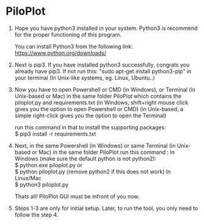 # PiloPlot
1.	Hope you have python3 installed in your system.
	Python3 is recommend for the proper functioning of this program.

	You can install Python3 from the following link:
	https://www.python.org/downloads/

2.	Next is pip3.
	If you have installed python3 successfully, congrats you already have pip3.
	If not run this: "sudo apt-get install python3-pip" in your terminal (In Unix-like systems, eg. Linux, Ubuntu..)

3.	Now you have to open Powershell or CMD (in Windows), or Terminal (in Unix-based or Mac) in the same folder PiloPlot
	which contains the piloplot.py and requirements.txt
	(in Windows, shift+right mouse click gives you the option to open Powershell or CMD)
	(in Unix-based, a simple right-click gives you the option to open the Terminal) 

	run this command in that to install the supporting packages:  
		$ pip3 install -r requirements.txt

4.	Next, in the same Powershell (in Windows) or same Terminal (in Unix-based or Mac) in the same folder PiloPlot
	run this command :
	In Windows (make sure the default python is not python2):  
		$ python.exe piloplot.py
	or  
		$ python piloplot.py
	(remove python2 if this does not work)
	In Linux/Mac  
		$ python3 piloplot.py

	Thats all! PiloPlot GUI must be infront of you now.

5.	Steps 1-3 are only for initial setup. Later, to run the tool, you only need to follow the step 4.
